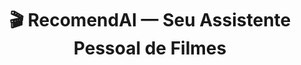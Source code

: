 <h1 align="center">🎬 RecomendAI — Seu Assistente Pessoal de Filmes </h1>
<h2 align='center“> Porque escolher o que assistir nunca foi tão fácil — e tão personalizado.” </h2>

<p align="center">
  <em>Seu assistente pessoal pra descobrir filmes incríveis, feito com Python, Machine Learning e muito ❤️.</em>
  <br/>
  <br/>
  <a href="#-sobre-o-projeto">Ver Funcionalidades</a> •
  <a href="#-tecnologias-utilizadas">Ver Tech Stack</a> •
  <a href="#-como-executar">Rodar Localmente</a>
</p>

---

## 🚀 Sobre o Projeto

O **RecomendAI** é um sistema inteligente de recomendação de filmes que combina **Python, Machine Learning e uma interface web moderna** para oferecer sugestões personalizadas com base nos seus filmes favoritos.

> ✅ **Sem complicações:** Você só digita 3 filmes que AMA — o sistema faz o resto.  
> ✅ **Filmes em português:** Dataset atualizado com filmes brasileiros e internacionais recentes.  
> ✅ **Design premium:** Interface inspirada em plataformas de streaming, com autocomplete inteligente.  
> ✅ **100% funcional:** Do back-end em Flask ao front-end responsivo — tudo integrado e pronto pra uso.

---

## ⚙️ Funcionalidades

✅ **Autocomplete inteligente** — digite e veja sugestões em tempo real  
✅ **Recomendações personalizadas** — baseadas nos seus filmes favoritos  
✅ **Dataset em português** — filmes brasileiros e internacionais atualizados (via TMDB)  
✅ **Interface responsiva** — funciona perfeitamente em desktop e mobile  
✅ **Sistema de notas automático** — você só escolhe filmes, o sistema assume que você AMA todos (nota 5 ⭐)  
✅ **Recomendação por gênero** — o sistema identifica seus gêneros preferidos e recomenda filmes alinhados

---

## 🛠️ Tecnologias Utilizadas

<p align="left">
  <a href="https://skillicons.dev">
    <img src="https://skillicons.dev/icons?i=python,flask,html,css,js,json,git&perline=7" />
  </a>
</p>

---

## 📂 Estrutura do Projeto

```
RecomendaAI/
├── app.py                  # Ponto de entrada da API (Flask)
├── models/
│   └── recommendation.py   # Lógica de recomendação por gênero
├── data/
│   └── tmdb_movies_large.json  # Dataset de +600 filmes em português-BR
├── utils/
│   ├── fetch_tmdb_movies.py    # Script pra gerar/atualizar o dataset
│   ├── movie_loader.py         # Carrega nomes e dados dos filmes
│   └── movie_poster.py         # Busca pôsteres via TMDB (sem API key!)
├── frontend/
│   ├── index.html          # Interface principal (autocomplete + cards)
│   └── style.css           # Estilo moderno e responsivo
├── requirements.txt        # Dependências
├── runtime.txt             # Força Python 3.11 (pra evitar erros)
└── README.md               # Este arquivo!
```

---

## 🚀 Como Executar Localmente

### 1. Clone o repositório

```bash
git clone https://github.com/miguelcastell/RecomendaAI.git
cd RecomendaAI
```

### 2. Crie e ative o ambiente virtual

```bash
python -m venv venv
source venv/bin/activate      # Linux/Mac
# ou
venv\Scriptsctivate         # Windows
```

### 3. Instale as dependências

```bash
pip install -r requirements.txt
```

### 4. (Opcional) Gere/atualize o dataset de filmes

> ⚠️ Você precisa de uma chave API gratuita do TMDB.

```bash
# Substitua "sua_chave_aqui" no utils/fetch_tmdb_movies.py
python utils/fetch_tmdb_movies.py
```

### 5. Execute a aplicação

```bash
python app.py
```

### 6. Acesse no navegador

👉 http://localhost:5000

---

## 🎥 Demonstração

### Tela Inicial
<img width="1889" height="732" alt="image" src="https://github.com/user-attachments/assets/1de54446-95b5-4a59-901e-9b23797c9d65" />





### Recomendações Geradas
<img width="1614" height="854" alt="image" src="https://github.com/user-attachments/assets/40cfbfdb-eb1b-4d4a-af84-313cc34aaf25" />


---

## 📈 Próximos Passos (Futuro)

- [ ] Implementar recomendação por gênero e ano  
- [ ] Adicionar mais filmes brasileiros específicos  
- [ ] Fazer deploy na nuvem (Railway, Vercel)  
- [ ] Criar sistema de histórico de recomendações  
- [ ] Adicionar compartilhamento de listas  
- [ ] Migrar de SQLite para PostgreSQL  
- [ ] Adicionar sistema de login (JWT)

---

## 🤝 Contribuições

Sinta-se à vontade para abrir *issues* ou *pull requests*! Toda contribuição que melhore o código, a documentação ou as funcionalidades é bem-vinda.

---

## 📬 Contato

Desenvolvido com 💥 por **Miguel Castell**  
[![LinkedIn]([https://img.shields.io/badge/LinkedIn-0077B5?style=for-the-badge&logo=linkedin&logoColor=white)](https://linkedin.com/in/seu-perfil](https://www.linkedin.com/in/miguel-mantoan-castellani-744304324))  
[![GitHub]([https://img.shields.io/badge/GitHub-100000?style=for-the-badge&logo=github&logoColor=white)](https://github.com/miguelcastell](https://github.com/miguelcastell))

---

> *“Não sabe o que assistir hoje? O RecomendAI sabe.”*
